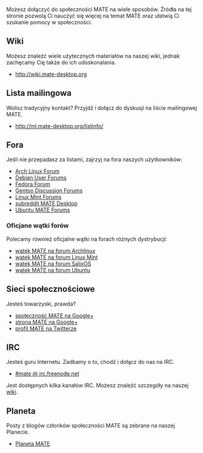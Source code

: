 <!--
.. link:
.. description:
.. tags: Mailing List,Forums,Wiki,IRC,Planet
.. date: 2011-12-05 07:14:07
.. title: Społeczność
.. slug: społeczność
-->

Możesz dołączyć do społeczności MATE na wiele sposobów. Źródła na tej stronie 
pozwolą Ci nauczyć się więcej na temat MATE oraz ułatwią Ci szukanie pomocy 
w społeczności.

## Wiki

Możesz znaleźć wiele użytecznych materiałów na naszej wiki, jednak zachęcamy 
Cię także do ich udoskonalania.

* <http://wiki.mate-desktop.org>

## Lista mailingowa

Wolisz tradycyjny kontakt? Przyjdź i dołącz do dyskusji na liście mailingowej 
MATE.

* <http://ml.mate-desktop.org/listinfo/>

## Fora

Jeśli nie przepadasz za listami, zajrzyj na fora naszych użytkowników:

* [Arch Linux Forum](https://bbs.archlinux.org/)
* [Debian User Forums](http://forums.debian.net/)
* [Fedora Forum](http://fedoraforum.org/)
* [Gentoo Discussion Forums](https://forums.gentoo.org/)
* [Linux Mint Forums](https://forums.linuxmint.com/)
* [subreddit MATE Desktop](https://www.reddit.com/r/MATEDesktop)
* [Ubuntu MATE Forums](https://ubuntu-mate.community)

### Oficjane wątki forów

Polecamy również oficjalne wątki na forach różnych dystrybucji:

* [wątek MATE na forum Archlinux](https://bbs.archlinux.org/viewtopic.php?id=121162&p=1)
* [wątek MATE na forum Linux Mint](https://forums.linuxmint.com/viewtopic.php?t=86481)
* [wątek MATE na forum SalixOS](http://www.salixos.org/forum/viewtopic.php?f=17&t=3371)
* [wątek MATE na forum Ubuntu](http://ubuntuforums.org/showthread.php?p=11333073)

## Sieci społecznościowe

Jesteś towarzyski, prawda?

* [społeczność MATE na Google+](https://plus.google.com/communities/103904770310171205536)
* [strona MATE na Google+](https://plus.google.com/105251070079435964338/)
* [profil MATE na Twitterze](https://twitter.com/mate_desktop)

## IRC

Jesteś guru Internetu. Zadbamy o to, chodź i dołącz do nas na IRC.

* [#mate @ irc.freenode.net](https://webchat.freenode.net/?channels=#mate)

Jest dostępnych kilka kanałów IRC. Możesz znaleźć szczegóły na naszej [wiki](http://wiki.mate-desktop.org/irc).

## Planeta

Posty z blogów członków społeczności MATE są zebrane na naszej Planecie.

* [Planeta MATE](http://planet.mate-desktop.org)
